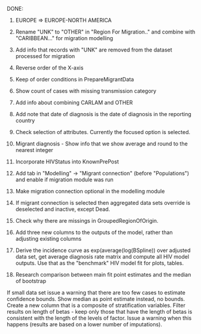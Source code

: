 DONE:
1. EUROPE => EUROPE-NORTH AMERICA
2. Rename "UNK" to "OTHER" in "Region For Migration.." and combine with "CARIBBEAN..." for migration modelling
3. Add info that records with "UNK" are removed from the dataset processed for migration
4. Reverse order of the X-axis
5. Keep of order conditions in PrepareMigrantData
6. Show count of cases with missing transmission category
7. Add info about combining CARLAM and OTHER
8. Add note that date of diagnosis is the date of diagnosis in the reporting country
9. Check selection of attributes. Currently the focused option is selected.
10. Migrant diagnosis - Show info that we show average and round to the nearest integer
11. Incorporate HIVStatus into KnownPrePost
12. Add tab in "Modelling" -> "Migrant connection" (before "Populations") and enable if migration module was run
13. Make migration connection optional in the modelling module
14. If migrant connection is selected then aggregated data sets override is deselected and inactive, except Dead.
15. Check why there are missings in GroupedRegionOfOrigin.
16. Add three new columns to the outputs of the model, rather than adjusting existing columns

1. Derive the incidence curve as exp(average(log(BSpline)) over adjusted data set, get average diagnosis rate matrix and compute all HIV model outputs. Use that as the "benchmark" HIV model fit for plots, tables.
2. Research comparison between main fit point estimates and the median of bootstrap

If small data set issue a warning that there are too few cases to estimate confidence bounds.
Show median as point estimate instead, no bounds.
Create a new column that is a composite of stratification variables.
Filter results on length of betas - keep only those that have the length of betas is consistent with the length of the levels of factor. Issue a warning when this happens (results are based on a lower number of imputations).